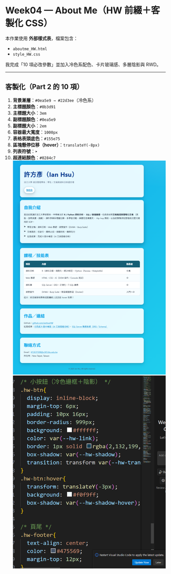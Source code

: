 # Week04 — About Me（HW 前綴＋客製化 CSS）

本作業使用 **外部樣式表**，檔案包含：
- `aboutme_HW.html`
- `style_HW.css`

我完成「10 項必改參數」並加入冷色系配色、卡片玻璃感、多層陰影與 RWD。

---

## 客製化（Part 2 的 10 項）
1. **背景漸層**：`#0ea5e9 → #22d3ee`（冷色系）
2. **主標題顏色**：`#0b3d91`
3. **主標題大小**：`3em`
4. **副標題顏色**：`#0ea5e9`
5. **副標題大小**：`2em`
6. **容器最大寬度**：`1000px`
7. **表格表頭底色**：`#155e75`
8. **區塊懸停位移（hover）**：`translateY(-8px)`
9. **列表符號**：`➤`
10. **超連結顏色**：`#0284c7`
![alt text](<螢幕擷取畫面 2025-10-19 233254.png>)
![alt text](<螢幕擷取畫面 2025-10-19 233406.png>)